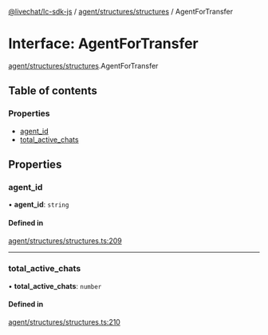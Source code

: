 [@livechat/lc-sdk-js](../README.md) / [agent/structures/structures](../modules/agent_structures_structures.md) / AgentForTransfer

# Interface: AgentForTransfer

[agent/structures/structures](../modules/agent_structures_structures.md).AgentForTransfer

## Table of contents

### Properties

- [agent\_id](agent_structures_structures.AgentForTransfer.md#agent_id)
- [total\_active\_chats](agent_structures_structures.AgentForTransfer.md#total_active_chats)

## Properties

### agent\_id

• **agent\_id**: `string`

#### Defined in

[agent/structures/structures.ts:209](https://github.com/livechat/lc-sdk-js/blob/10347df/src/agent/structures/structures.ts#L209)

___

### total\_active\_chats

• **total\_active\_chats**: `number`

#### Defined in

[agent/structures/structures.ts:210](https://github.com/livechat/lc-sdk-js/blob/10347df/src/agent/structures/structures.ts#L210)
